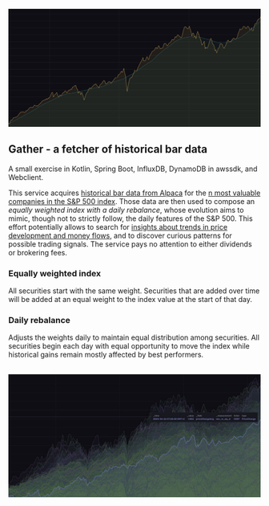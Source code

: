 <p align="center">
  <img src="doc/images/index_trend_logarithmic.jpg" alt="Logarithmic trend over value gain of index">
</p>

## Gather - a fetcher of historical bar data

A small exercise in Kotlin, Spring Boot, InfluxDB, DynamoDB in awssdk, and Webclient.

This service acquires [historical bar data from Alpaca](https://docs.alpaca.markets/reference/stockbars-1) for the [n most valuable companies in the S&P 500 index](src/main/resources/tickers.yml). Those data are then used to compose an *equally weighted index with a daily rebalance*, whose evolution aims to mimic, though not to strictly follow, the daily features of the S&P 500. This effort potentially allows to search for [insights about trends in price development and money flows](influxdb/queries/example_queries.flux), and to discover curious patterns for possible trading signals. The service pays no attention to either dividends or brokering fees.

### Equally weighted index

All securities start with the same weight. Securities that are added over time will be added at an equal weight to the index value at the start of that day.

### Daily rebalance

Adjusts the weights daily to maintain equal distribution among securities. All securities begin each day with equal opportunity to move the index while historical gains remain mostly affected by best performers.

<p align="center">
  <br>
  <img src="doc/images/securities_trend_logarithmic.jpg" alt="Logarithmic trend over value gain in various securities">
</p>